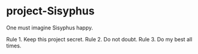 # project-Sisyphus

One must imagine Sisyphus happy.

Rule 1. Keep this project secret.
Rule 2. Do not doubt.
Rule 3. Do my best all times.
